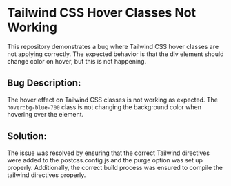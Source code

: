 # Tailwind CSS Hover Classes Not Working

This repository demonstrates a bug where Tailwind CSS hover classes are not applying correctly.  The expected behavior is that the div element should change color on hover, but this is not happening.

## Bug Description:
The hover effect on Tailwind CSS classes is not working as expected. The `hover:bg-blue-700` class is not changing the background color when hovering over the element.

## Solution:
The issue was resolved by ensuring that the correct Tailwind directives were added to the postcss.config.js and the purge option was set up properly.  Additionally, the correct build process was ensured to compile the tailwind directives properly.
